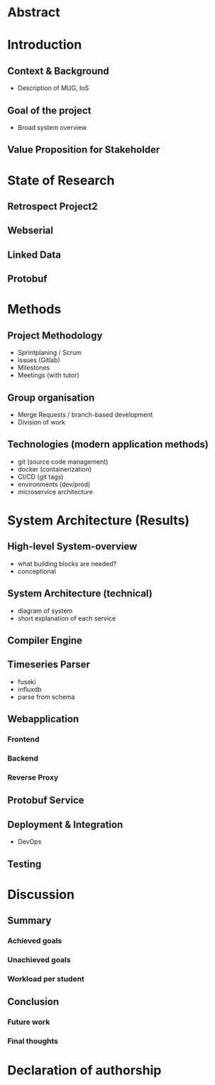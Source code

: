 # Abstract

# Introduction

## Context & Background
- Description of MUG, IoS

## Goal of the project
- Broad system overview 

## Value Proposition for Stakeholder

# State of Research

## Retrospect Project2

## Webserial

## Linked Data

## Protobuf

# Methods

## Project Methodology
- Sprintplaning / Scrum
- Issues (Gitlab)
- Milestones
- Meetings (with tutor)

## Group organisation
- Merge Requests / branch-based development
- Division of work

## Technologies (modern application methods)
- git (source code management)
- docker (containerization)
- CI/CD (git tags)
- environments (dev/prod)
- microservice architecture

# System Architecture (Results)

## High-level System-overview  
- what building blocks are needed?
- conceptional

## System Architecture (technical)
- diagram of system
- short explanation of each service

## Compiler Engine

## Timeseries Parser
- fuseki
- influxdb
- parse from schema

## Webapplication

### Frontend

### Backend

### Reverse Proxy

## Protobuf Service

## Deployment & Integration
- DevOps

## Testing

# Discussion

## Summary  

### Achieved goals

### Unachieved goals

### Workload per student

## Conclusion

### Future work

### Final thoughts

# Declaration of authorship